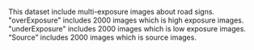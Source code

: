 This dataset include multi-exposure images about road signs.
"overExposure" includes 2000 images which is high exposure images.
"underExposure" includes 2000 images which is low exposure images.
“Source” includes 2000 images which is source images.

